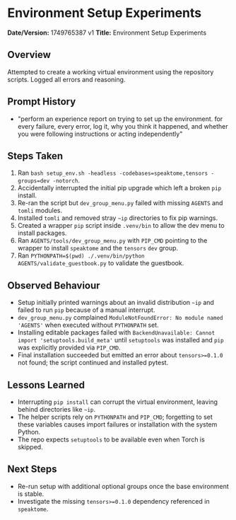 # Environment Setup Experiments

**Date/Version:** 1749765387 v1
**Title:** Environment Setup Experiments

## Overview
Attempted to create a working virtual environment using the repository scripts. Logged all errors and reasoning.

## Prompt History
- "perform an experience report on trying to set up the environment. for every failure, every error, log it, why you think it happened, and whether you were following instructions or acting independently"

## Steps Taken
1. Ran `bash setup_env.sh -headless -codebases=speaktome,tensors -groups=dev -notorch`.
2. Accidentally interrupted the initial pip upgrade which left a broken `pip` install.
3. Re-ran the script but `dev_group_menu.py` failed with missing `AGENTS` and `tomli` modules.
4. Installed `tomli` and removed stray `~ip` directories to fix pip warnings.
5. Created a wrapper `pip` script inside `.venv/bin` to allow the dev menu to install packages.
6. Ran `AGENTS/tools/dev_group_menu.py` with `PIP_CMD` pointing to the wrapper to install `speaktome` and the `tensors` `dev` group.
7. Ran `PYTHONPATH=$(pwd) ./.venv/bin/python AGENTS/validate_guestbook.py` to validate the guestbook.

## Observed Behaviour
- Setup initially printed warnings about an invalid distribution `~ip` and failed to run `pip` because of a manual interrupt.
- `dev_group_menu.py` complained `ModuleNotFoundError: No module named 'AGENTS'` when executed without `PYTHONPATH` set.
- Installing editable packages failed with `BackendUnavailable: Cannot import 'setuptools.build_meta'` until `setuptools` was installed and `pip` was explicitly provided via `PIP_CMD`.
- Final installation succeeded but emitted an error about `tensors>=0.1.0` not found; the script continued and installed pytest.

## Lessons Learned
- Interrupting `pip install` can corrupt the virtual environment, leaving behind directories like `~ip`.
- The helper scripts rely on `PYTHONPATH` and `PIP_CMD`; forgetting to set these variables causes import failures or installation with the system Python.
- The repo expects `setuptools` to be available even when Torch is skipped.

## Next Steps
- Re-run setup with additional optional groups once the base environment is stable.
- Investigate the missing `tensors>=0.1.0` dependency referenced in `speaktome`.
